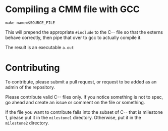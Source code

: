 Compiling a CMM file with GCC
===

```
make name=$SOURCE_FILE
```

This will prepend the appropriate `#include` to the C-- file
so that the externs behave correctly, then pipe that over
to gcc to actually compile it.

The result is an executable `a.out`

Contributing
===

To contribute, please submit a pull request, or request to be added as an admin of the repository.

Please contribute valid C-- files only.
If you notice something is not to spec, go ahead and create an
issue or comment on the file or something.

If the file you want to contribute falls into the subset of
C-- that is milestone 1, please put it in the `milestone1` directory.
Otherwise, put it in the `milestone2` directory.
